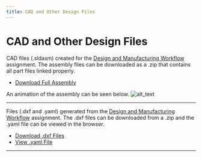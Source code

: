```yaml
---
title: CAD and Other Design Files
---
```



# CAD and Other Design Files


CAD files (.sldasm) created for the [Design and Manufacturing Workflow](https://nbviewer.jupyter.org/url/arnoldjames98.github.io/designManufacturing.ipynb) assignment. The assembly files can be downloaded as a .zip that contains all part files linked properly.

*  [Download Full Assembly](https://github.com/arnoldjames98/arnoldjames98.github.io/blob/main/other/singleLegAssemb.zip?raw=true)

An animation of the assembly can be seen below.
![alt_text](images/foldableAnimation_Trim.gif "Animation of SolidWorks Assembly")

---


Files (.dxf and .yaml) generated from the [Design and Manufacturing Workflow](https://nbviewer.jupyter.org/url/arnoldjames98.github.io/designManufacturing.ipynb) assignment. The .dxf files can be downloaded from a .zip and the .yaml file can be viewed in the browser.

*  [Download .dxf Files](https://github.com/arnoldjames98/arnoldjames98.github.io/blob/main/other/dxf_Files.zip?raw=true)
*  [View .yaml File](https://raw.githubusercontent.com/arnoldjames98/arnoldjames98.github.io/main/manufacturing/singleLegDrawing%20-%20Sheet1_Drawing%20View1.yaml)


---
